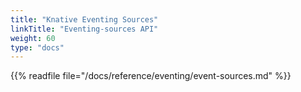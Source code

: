 ```yaml
---
title: "Knative Eventing Sources"
linkTitle: "Eventing-sources API"
weight: 60
type: "docs"
---
```


{{% readfile file="/docs/reference/eventing/event-sources.md" %}}

